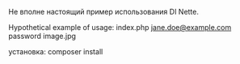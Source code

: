 Не вполне настоящий пример использования DI Nette.

Hypothetical example of usage:
index.php jane.doe@example.com password image.jpg

установка: composer install
